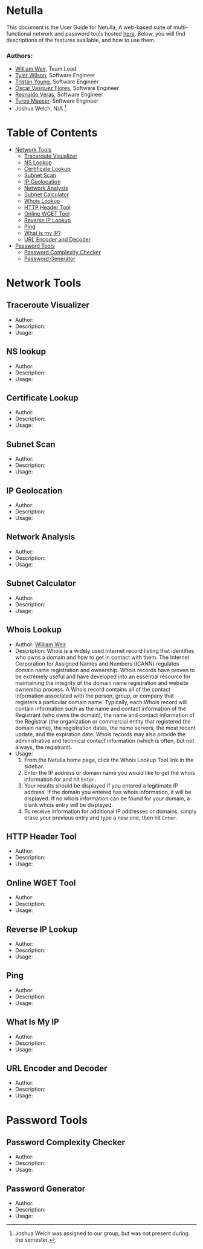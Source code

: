 # Netulla
This document is the User Guide for Netulla, A web-based suite of multi-functional network and password tools hosted [here](https://netulla.streamlit.app/). Below, you will find descriptions of the features available, and how to use them. 

### Authors:
-   [William Weir](https://github.com/TheSirLancelot), Team Lead
-   [Tyler Wilson](https://github.com/nevermore23274), Software Engineer
-   [Tristan Young](https://github.com/tyoung-99), Software Engineer
-   [Oscar Vasquez Flores](https://github.com/oavf15), Software Engineer
-   [Reynaldo Veras](https://github.com/Rey41888), Software Engineer
-   [Tyree Maeser](https://github.com/Tymaze3), Software Engineer
-   Joshua Welch, N/A [^1]

[^1]: Joshua Welch was assigned to our group, but was not present during the semester.


# Table of Contents

- [Network Tools](#network-tools)
    - [Traceroute Visualizer](#traceroute-visualizer)
    - [NS Lookup](#ns-lookup)
    - [Certificate Lookup](#certificate-lookup)
    - [Subnet Scan](#subnet-scan)
    - [IP Geolocation](#ip-geolocation)
    - [Network Analysis](#network-analysis)
    - [Subnet Calculator](#subnet-calculator)
    - [Whois Lookup](#whois-lookup)
    - [HTTP Header Tool](#http-header-tool)
    - [Online WGET Tool](#online-wget-tool)
    - [Reverse IP Lookup](#reverse-ip-lookup)
    - [Ping](#ping)
    - [What is my IP?](#what-is-my-ip)
    - [URL Encoder and Decoder](#url-encoder-and-decoder)
- [Password Tools](#password-tools)
    - [Password Complexity Checker](#password-complexity-checker)
    - [Password Generator](#password-generator)
      

# Network Tools
## Traceroute Visualizer
- Author: 
- Description:
- Usage: 
## NS lookup
- Author: 
- Description:
- Usage: 
## Certificate Lookup
- Author: 
- Description:
- Usage: 
## Subnet Scan
- Author: 
- Description:
- Usage: 
## IP Geolocation
- Author:
- Description:
- Usage: 
## Network Analysis
- Author:
- Description:
- Usage: 
## Subnet Calculator
- Author:
- Description:
- Usage: 
## Whois Lookup
- Author: [William Weir](https://github.com/TheSirLancelot)
- Description: Whois is a widely used Internet record listing that identifies who owns a domain and how to get in contact with them. The Internet Corporation for Assigned Names and Numbers (ICANN) regulates domain name registration and ownership. Whois records have proven to be extremely useful and have developed into an essential resource for maintaining the integrity of the domain name registration and website ownership process. A Whois record contains all of the contact information associated with the person, group, or company that registers a particular domain name. Typically, each Whois record will contain information such as the name and contact information of the Registrant (who owns the domain), the name and contact information of the Registrar (the organization or commercial entity that registered the domain name), the registration dates, the name servers, the most recent update, and the expiration date. Whois records may also provide the administrative and technical contact information (which is often, but not always, the registrant).
- Usage:
    1. From the Netulla home page, click the Whois Lookup Tool link in the sidebar.
    2. Enter the IP address or domain name you would like to get the whois information for and hit `Enter`.
    3. Your results should be displayed if you entered a legitimate IP address. If the domain you entered has whois information, it will be displayed. If no whois information can be found for your domain, a blank whois entry will be displayed.
    4. To receive information for additional IP addresses or domains, simply erase your previous entry and type a new one, then hit `Enter`.
## HTTP Header Tool
- Author:
- Description:
- Usage: 
## Online WGET Tool
- Author:
- Description:
- Usage: 
## Reverse IP Lookup
- Author:
- Description:
- Usage: 
## Ping
- Author:
- Description:
- Usage: 
## What Is My IP
- Author:
- Description:
- Usage: 
## URL Encoder and Decoder
- Author:
- Description:
- Usage: 

# Password Tools
## Password Complexity Checker
- Author:
- Description:
- Usage: 
## Password Generator
- Author:
- Description:
- Usage: 
